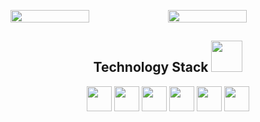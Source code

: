 <p style="display:flex">
  <img src = "https://github-readme-stats.vercel.app/api?username=yydounai1234&show_icons=true&theme=tokyonight&line_height=25" style="width:50%">
  <img width="50%" src="https://github-readme-streak-stats.herokuapp.com/?user=yydounai1234&show_icons=true&locale=en&layout=compact&theme=radical&line_height=0" style="width:50%" />
</p>
<h2 align="center">Technology Stack <img src="https://media.giphy.com/media/mGcNjsfWAjY5AEZNw6/giphy.gif" width="50"></h2>
<p align="center">
<img style="height: 40px" src="https://img.shields.io/badge/-JavaScript-black?style=flat-square&logo=javascript"/>
<img style="height: 40px" src="https://img.shields.io/badge/-Nodejs-black?style=flat-square&logo=Node.js"/>
<img style="height: 40px" src="https://img.shields.io/badge/-Nestjs-black?style=flat-square&logo=Nestjs"/>
<img style="height: 40px" src="https://img.shields.io/badge/-React-black?style=flat-square&logo=react"/>
<img style="height: 40px" src="https://img.shields.io/badge/-Vuejs-black?style=flat-square&logo=vue.js" />
<img style="height: 40px" src="https://img.shields.io/badge/-MySQL-black?style=flat-square&logo=mysql"/>
</p>

